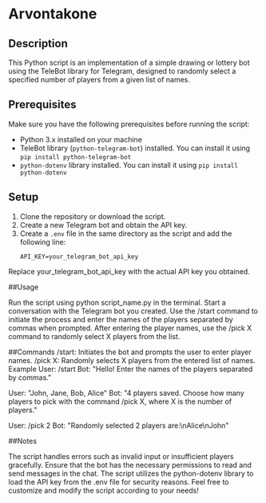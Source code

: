 # Arvontakone

## Description
This Python script is an implementation of a simple drawing or lottery bot using the TeleBot library for Telegram, designed to randomly select a specified number of players from a given list of names.

## Prerequisites
Make sure you have the following prerequisites before running the script:
- Python 3.x installed on your machine
- TeleBot library (`python-telegram-bot`) installed. You can install it using `pip install python-telegram-bot`
- `python-dotenv` library installed. You can install it using `pip install python-dotenv`

## Setup
1. Clone the repository or download the script.
2. Create a new Telegram bot and obtain the API key.
3. Create a `.env` file in the same directory as the script and add the following line:
   ```plaintext
   API_KEY=your_telegram_bot_api_key

Replace your_telegram_bot_api_key with the actual API key you obtained.

##Usage

Run the script using python script_name.py in the terminal.
Start a conversation with the Telegram bot you created.
Use the /start command to initiate the process and enter the names of the players separated by commas when prompted.
After entering the player names, use the /pick X command to randomly select X players from the list.

##Commands
/start: Initiates the bot and prompts the user to enter player names.
/pick X: Randomly selects X players from the entered list of names.
Example
User: /start
Bot: "Hello! Enter the names of the players separated by commas."

User: "John, Jane, Bob, Alice"
Bot: "4 players saved. Choose how many players to pick with the command /pick X, where X is the number of players."

User: /pick 2
Bot: "Randomly selected 2 players are:\nAlice\nJohn"

##Notes

The script handles errors such as invalid input or insufficient players gracefully.
Ensure that the bot has the necessary permissions to read and send messages in the chat.
The script utilizes the python-dotenv library to load the API key from the .env file for security reasons.
Feel free to customize and modify the script according to your needs!
